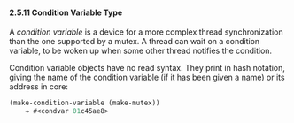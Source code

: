 

#### 2.5.11 Condition Variable Type

A *condition variable* is a device for a more complex thread synchronization than the one supported by a mutex. A thread can wait on a condition variable, to be woken up when some other thread notifies the condition.

Condition variable objects have no read syntax. They print in hash notation, giving the name of the condition variable (if it has been given a name) or its address in core:

```lisp
(make-condition-variable (make-mutex))
    ⇒ #<condvar 01c45ae8>
```
